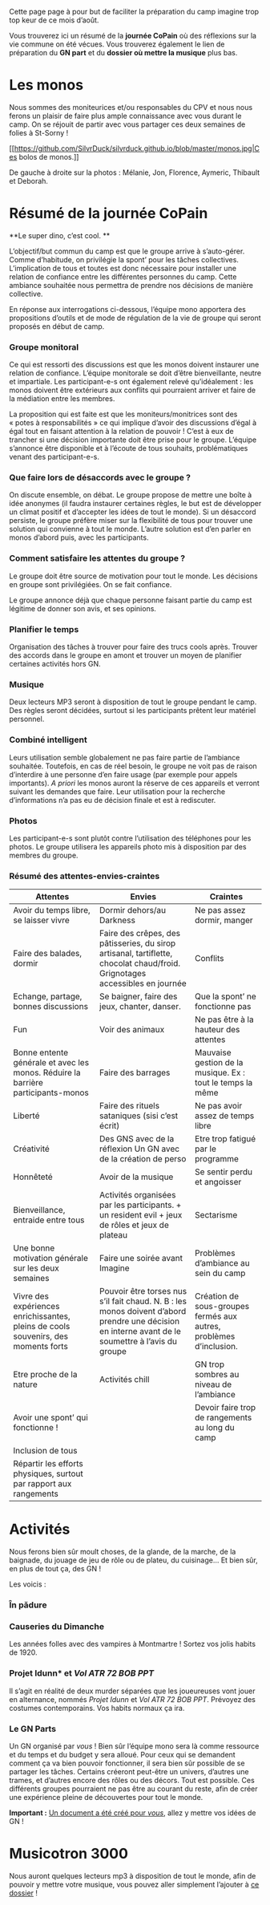 Cette page page à pour but de faciliter la préparation du camp imagine trop top keur de ce mois d’août.

Vous trouverez ici un résumé de la **journée CoPain** où des réflexions sur la vie commune on été vécues. Vous trouverez également le lien de préparation du **GN part** et du **dossier où mettre la musique** plus bas.

# Les monos

Nous sommes des moniteurices et/ou responsables du CPV et nous nous ferons un plaisir de faire plus ample connaissance avec vous durant le camp. On se réjouit de partir avec vous partager ces deux semaines de folies à St-Sorny !

[[https://github.com/SilvrDuck/silvrduck.github.io/blob/master/monos.jpg|Ces bolos de monos.]]

De gauche à droite sur la photos : Mélanie, Jon, Florence, Aymeric, Thibault et Deborah.

# Résumé de la journée CoPain

**Le super dino, c’est cool. **

L’objectif/but commun du camp est que le groupe arrive à s’auto-gérer. Comme d’habitude, on privilégie la spont’ pour les tâches collectives. L’implication de tous et toutes est donc nécessaire pour installer une relation de confiance entre les différentes personnes du camp. Cette ambiance souhaitée nous permettra de prendre nos décisions de manière collective. 

En réponse aux interrogations ci-dessous, l’équipe mono apportera des propositions d’outils et de mode de régulation de la vie de groupe qui seront proposés en début de camp.

### Groupe monitoral

Ce qui est ressorti des discussions est que les monos doivent instaurer une relation de confiance. L’équipe monitorale se doit d’être bienveillante, neutre et impartiale. Les participant-e-s ont également relevé qu’idéalement : les monos doivent être extérieurs aux conflits qui pourraient arriver et faire de la médiation entre les membres. 

La proposition qui est faite est que les moniteurs/monitrices sont des « potes à responsabilités » ce qui implique d’avoir des discussions d’égal à égal tout en faisant attention à la relation de pouvoir ! C’est à eux de trancher si une décision importante doit être prise pour le groupe. L’équipe s’annonce être disponible et à l’écoute de tous souhaits, problématiques venant des participant-e-s.

### Que faire lors de désaccords avec le groupe ? 

 On discute ensemble, on débat. Le groupe propose de mettre une boîte à idée anonymes (il faudra instaurer certaines règles, le but est de développer un climat positif et d’accepter les idées de tout le monde). Si un désaccord persiste, le groupe préfère miser sur la flexibilité de tous pour trouver une solution qui convienne à tout le monde. L’autre solution est d’en parler en monos d’abord puis, avec les participants. 

### Comment satisfaire les attentes du groupe ? 

Le groupe doit être source de motivation pour tout le monde. Les décisions en groupe sont privilégiées. On se fait confiance.

Le groupe annonce déjà que chaque personne faisant partie du camp est légitime de donner son avis, et ses opinions. 

### Planifier le temps

Organisation des tâches à trouver pour faire des trucs cools après. Trouver des accords dans le groupe en amont et trouver un moyen de planifier certaines activités hors GN. 

### Musique

Deux lecteurs MP3 seront à disposition de tout le groupe pendant le camp. Des règles seront décidées, surtout si les participants  prêtent leur matériel personnel.  

### Combiné intelligent

Leurs utilisation semble globalement ne pas faire partie de l’ambiance souhaitée. Toutefois, en cas de réel besoin, le groupe ne voit pas de raison d’interdire à une personne d’en faire usage (par exemple pour appels importants). *A priori* les monos auront la réserve de ces appareils et verront suivant les demandes que faire. Leur utilisation pour la recherche d’informations n’a pas eu de décision finale et est à rediscuter.

### Photos

Les participant-e-s sont plutôt contre l’utilisation des téléphones pour les photos. Le groupe utilisera les appareils photo mis à disposition par des membres du groupe. 

### Résumé des attentes-envies-craintes 

| Attentes                                                     | Envies                                                       | Craintes                                                     |
| ------------------------------------------------------------ | ------------------------------------------------------------ | ------------------------------------------------------------ |
| Avoir du temps libre, se laisser vivre                       | Dormir dehors/au Darkness                                    | Ne pas assez dormir, manger                                  |
| Faire des balades, dormir                                    | Faire des crêpes, des pâtisseries, du sirop   artisanal, tartiflette, chocolat chaud/froid.   Grignotages accessibles en journée | Conflits                                                     |
| Echange, partage, bonnes discussions                         | Se baigner, faire des jeux, chanter, danser.                 | Que la spont’ ne fonctionne pas                              |
| Fun                                                          | Voir des animaux                                             | Ne pas être à la hauteur des attentes                        |
| Bonne entente générale et avec les monos. Réduire la   barrière participants-monos | Faire des barrages                                           | Mauvaise gestion de la musique. Ex : tout le   temps la même |
| Liberté                                                      | Faire des rituels sataniques (sisi c’est écrit)              | Ne pas avoir assez de temps libre                            |
| Créativité                                                   | Des GNS avec de la réflexion   Un GN avec de la création de perso | Etre trop fatigué par le programme                           |
| Honnêteté                                                    | Avoir de la musique                                          | Se sentir perdu et angoisser                                 |
| Bienveillance, entraide entre tous                           | Activités organisées par les participants.     + un resident evil   + jeux de rôles et jeux de plateau | Sectarisme                                                   |
| Une bonne motivation générale sur les deux semaines          | Faire une soirée avant Imagine                               | Problèmes d’ambiance au sein du camp                         |
| Vivre des expériences enrichissantes, pleins de   cools souvenirs, des moments forts | Pouvoir être torses nus s’il fait chaud.    N. B : les monos doivent d’abord prendre une   décision en interne avant de le soumettre à l’avis du groupe | Création de sous-groupes fermés aux autres,   problèmes d’inclusion. |
| Etre proche de la nature                                     | Activités chill                                              | GN trop sombres au niveau de l’ambiance                      |
| Avoir une spont’ qui fonctionne !                            |                                                              | Devoir faire trop de rangements au long du camp              |
| Inclusion de tous                                            |                                                              |                                                              |
| Répartir les efforts physiques, surtout par rapport   aux rangements |                                                              |                                                              |



# Activités

Nous ferons bien sûr moult choses, de la glande, de la marche, de la baignade, du jouage de jeu de rôle ou de plateu, du cuisinage… Et bien sûr, en plus de tout ça, des GN ! 

Les voicis :

### În pădure

### Causeries du Dimanche

Les années folles avec des vampires à Montmartre ! Sortez vos jolis habits de 1920.

### Projet Idunn* et *Vol ATR 72 BOB PPT*

Il s’agit en réalité de deux murder séparées que les joueureuses vont jouer en alternance, nommés *Projet Idunn* et *Vol ATR 72 BOB PPT*. Prévoyez des costumes contemporains. Vos habits normaux ça ira.

### Le GN Parts

Un GN organisé par *vous* ! Bien sûr l’équipe mono sera là comme ressource et du temps et du budget y sera alloué. Pour ceux qui se demandent comment ça va bien pouvoir fonctionner, il sera bien sûr possible de se partager les tâches. Certains créeront peut-être un univers, d’autres une trames, et d’autres encore des rôles ou des décors. Tout est possible. Ces différents groupes pourraient ne pas être au courant du reste, afin de créer une expérience pleine de découvertes pour tout le monde.

**Important :** [Un document a été créé pour *vous*](!https://docs.google.com/document/d/1MhYvLxdCNHgLoeZMCVwXye0EkrCCcs08uuaEztl6B_M/edit?usp=sharing), allez y mettre vos idées de GN !



# Musicotron 3000

Nous auront quelques lecteurs mp3 à disposition de tout le monde, afin de pouvoir y mettre votre musique, vous pouvez aller simplement l’ajouter à [ce dossier](https://drive.google.com/drive/folders/1DL6h70Q3H29H3r1PpXmL6F-oYV1wa8bH?usp=sharing) !
